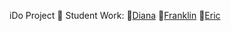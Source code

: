 iDo Project 🫶
Student Work: 
🐠[Diana](https://zcdev.github.io/ido-animation/diana/diana.html) 
🍄[Franklin](https://zcdev.github.io/ido-animation/franklin/franklin.html)
🐇[Eric](https://zcdev.github.io/ido-animation/eric/eric.html)
